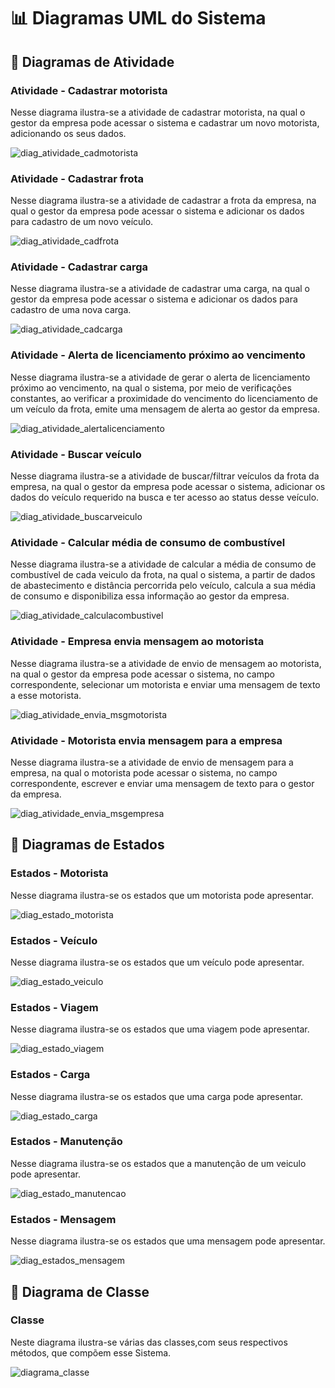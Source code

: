 # 📊 Diagramas UML do Sistema

## 🔹 Diagramas de Atividade

### Atividade - Cadastrar motorista
Nesse diagrama ilustra-se a atividade de cadastrar motorista, na qual o gestor da empresa pode acessar o sistema e cadastrar um
novo motorista, adicionando os seus dados.

![diag_atividade_cadmotorista](https://github.com/user-attachments/assets/5640ab74-e3f1-4191-990d-c9040ef99ac7)

### Atividade - Cadastrar frota
Nesse diagrama ilustra-se a atividade de cadastrar a frota da empresa, na qual o gestor da empresa pode acessar o sistema e
adicionar os dados para cadastro de um novo veículo.

![diag_atividade_cadfrota](https://github.com/user-attachments/assets/c8bacd2a-4801-499a-bf39-e02fdac6fe2e)

### Atividade - Cadastrar carga
Nesse diagrama ilustra-se a atividade de cadastrar uma carga, na qual o gestor da empresa pode acessar o sistema e
adicionar os dados para cadastro de uma nova carga.

![diag_atividade_cadcarga](https://github.com/user-attachments/assets/f568f886-8e6e-4f13-9c7a-1e25cf0c6ae2)

### Atividade - Alerta de licenciamento próximo ao vencimento
Nesse diagrama ilustra-se a atividade de gerar o alerta de licenciamento próximo ao vencimento, na qual o sistema, por meio de 
verificações constantes, ao verificar a proximidade do vencimento do licenciamento de um veículo da frota, emite uma mensagem
de alerta ao gestor da empresa.

![diag_atividade_alertalicenciamento](https://github.com/user-attachments/assets/1dc30612-3514-4a79-8d15-98a5442c78b6)

### Atividade - Buscar veículo
Nesse diagrama ilustra-se a atividade de buscar/filtrar veículos da frota da empresa, na qual o gestor da empresa pode acessar
o sistema, adicionar os dados do veículo requerido na busca e ter acesso ao status desse veículo.

![diag_atividade_buscarveiculo](https://github.com/user-attachments/assets/900db0df-9490-465d-a161-37bd33ff32d2)

### Atividade - Calcular média de consumo de combustível
Nesse diagrama ilustra-se a atividade de calcular a média de consumo de combustível de cada veiculo da frota,
na qual o sistema, a partir de dados de abastecimento e distância percorrida pelo veículo, calcula a sua média
de consumo e disponibiliza essa informação ao gestor da empresa.

![diag_atividade_calculacombustivel](https://github.com/user-attachments/assets/1c03d41b-1680-431a-bae6-ab9f0511bd12)

### Atividade - Empresa envia mensagem ao motorista
Nesse diagrama ilustra-se a atividade de envio de mensagem ao motorista, na qual o gestor da empresa pode acessar o sistema, no
campo correspondente, selecionar um motorista e enviar uma mensagem de texto a esse motorista.

![diag_atividade_envia_msgmotorista](https://github.com/user-attachments/assets/41d33dd7-68a6-4104-9b18-3d40d9897b2c)

### Atividade - Motorista envia mensagem para a empresa
Nesse diagrama ilustra-se a atividade de envio de mensagem para a empresa, na qual o motorista pode acessar o sistema, no campo
correspondente, escrever e enviar uma mensagem de texto para o gestor da empresa.

![diag_atividade_envia_msgempresa](https://github.com/user-attachments/assets/b81e0ecf-0461-4b2f-9947-5400680cb3f0)


## 🔹 Diagramas de Estados
### Estados - Motorista
Nesse diagrama ilustra-se os estados que um motorista pode apresentar.

![diag_estado_motorista](https://github.com/user-attachments/assets/45c3e974-20ab-46ab-bbc5-42a115a4c538)

### Estados - Veículo
Nesse diagrama ilustra-se os estados que um veículo pode apresentar.

![diag_estado_veiculo](https://github.com/user-attachments/assets/4d41182d-e2ac-47b7-a9ee-6d544d623b8f)

### Estados - Viagem
Nesse diagrama ilustra-se os estados que uma viagem pode apresentar.

![diag_estado_viagem](https://github.com/user-attachments/assets/04e6f4c8-0204-4552-bed9-830f4a0ca5ac)

### Estados - Carga
Nesse diagrama ilustra-se os estados que uma carga pode apresentar.

![diag_estado_carga](https://github.com/user-attachments/assets/35a1c871-6199-400b-b415-09ca54c2c0e3)

### Estados - Manutenção
Nesse diagrama ilustra-se os estados que a manutenção de um veiculo pode apresentar.

![diag_estado_manutencao](https://github.com/user-attachments/assets/1bc6dffb-a033-45fe-af43-0ad191f1ab6b)

### Estados - Mensagem
Nesse diagrama ilustra-se os estados que uma mensagem pode apresentar.

![diag_estados_mensagem](https://github.com/user-attachments/assets/5a197d41-1917-4163-90a1-89242836e90d)

## 🔹 Diagrama de Classe
### Classe
Neste diagrama ilustra-se várias das classes,com seus respectivos métodos, que compõem esse Sistema.


![diagrama_classe](https://github.com/user-attachments/assets/418bb81d-e060-4722-818e-8989f884ce15)
